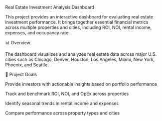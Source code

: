 Real Estate Investment Analysis Dashboard

This project provides an interactive dashboard for evaluating real estate investment performance. It brings together essential financial metrics across multiple properties and cities, including ROI, NOI, rental income, expenses, and occupancy rate.

📊 Overview

The dashboard visualizes and analyzes real estate data across major U.S. cities such as Chicago, Denver, Houston, Los Angeles, Miami, New York, Phoenix, and Seattle.

📌 Project Goals

Provide investors with actionable insights based on portfolio performance

Track and benchmark ROI, NOI, and OpEx across properties

Identify seasonal trends in rental income and expenses

Compare performance across property types and cities
